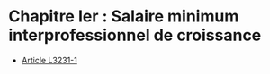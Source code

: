 # Chapitre Ier : Salaire minimum interprofessionnel de croissance

* [Article L3231-1](./LEGIARTI000006902830.md)
